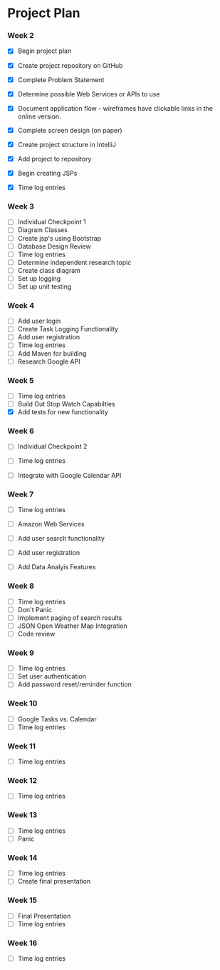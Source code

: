 # Project Plan

### Week 2
- [X] Begin project plan
- [X] Create project repository on GitHub
- [X] Complete Problem Statement
- [X] Determine possible Web Services or APIs to use
- [X] Document application flow - wireframes have clickable links in the online version.
- [X] Complete screen design (on paper)
- [X] Create project structure in IntelliJ
- [X] Add project to repository
- [X] Begin creating JSPs
- [X] Time log entries


### Week 3
- [ ] Individual Checkpoint 1
- [ ] Diagram Classes
- [ ] Create jsp's using Bootstrap
- [ ] Database Design Review
- [ ] Time log entries
- [ ] Determine independent research topic
- [ ] Create class diagram
- [ ] Set up logging
- [ ] Set up unit testing

### Week 4
- [ ] Add user login  
- [ ] Create Task Logging Functionality
- [ ] Add user registration
- [ ] Time log entries
- [ ] Add Maven for building
- [ ] Research Google API

### Week 5

- [ ] Time log entries
- [ ] Build Out Stop Watch Capabilties
- [X] Add tests for new functionality

### Week 6
- [ ] Individual Checkpoint 2
- [ ] Time log entries
- [ ] Integrate with Google Calendar API


### Week 7
- [ ] Time log entries
- [ ] Amazon Web Services
- [ ] Add user search functionality
- [ ] Add user registration
- [ ] Add Data Analyis Features


### Week 8
- [ ] Time log entries
- [ ] Don't Panic
- [ ] Implement paging of search results
- [ ] JSON Open Weather Map Integration
- [ ] Code review

### Week 9
- [ ] Time log entries
- [ ] Set user authentication
- [ ] Add password reset/reminder function

### Week 10
- [ ] Google Tasks vs. Calendar
- [ ] Time log entries

### Week 11
- [ ] Time log entries

### Week 12
- [ ] Time log entries

### Week 13
- [ ] Time log entries
- [ ] Panic

### Week 14
- [ ] Time log entries
- [ ] Create final presentation

### Week 15
- [ ] Final Presentation
- [ ] Time log entries

### Week 16
- [ ] Time log entries







